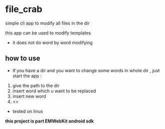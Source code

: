 # file_crab
simple cli app to modify all files in the dir

this app can be used to modify templates
- it does not do word by word modifying

## how to use
- if you have a dir and you want to change some words in whole dir , just start the app :
1. give the path to the dir
2. insert word which u want to be replaced
3. insert new word
4. <<END>>


- tested on linux


**this project is part EMWebKit android sdk**
